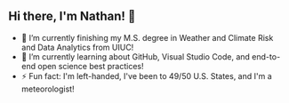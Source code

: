 ## Hi there, I'm Nathan! 👋

- 🔭 I’m currently finishing my M.S. degree in Weather and Climate Risk and Data Analytics from UIUC!
- 🌱 I’m currently learning about GitHub, Visual Studio Code, and end-to-end open science best practices! 
- ⚡ Fun fact: I'm left-handed, I've been to 49/50 U.S. States, and I'm a meteorologist!
